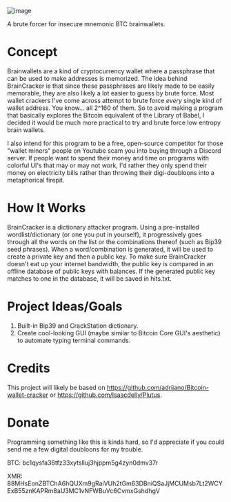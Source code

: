 ![image](https://user-images.githubusercontent.com/130070709/235319428-604cc29c-d4e4-4af0-90c9-e263137a859b.png)

A brute forcer for insecure mnemonic BTC brainwallets.

# Concept
Brainwallets are a kind of cryptocurrency wallet where a passphrase that can be used to make addresses is memorized. The idea behind BrainCracker is that since these passphrases are likely made to be easily memorable, they are also likely a lot easier to guess by brute force. Most wallet crackers I've come across attempt to brute force *every* single kind of wallet address. You know... all 2^160 of them. So to avoid making a program that basically explores the Bitcoin equivalent of the Library of Babel, I decided it would be much more practical to try and brute force low entropy brain wallets.

I also intend for this program to be a free, open-source competitor for those "wallet miners" people on Youtube scam you into buying through a Discord server. If people want to spend their money and time on programs with colorful UI's that may or may not work, I'd rather they only spend their money on electricity bills rather than throwing their digi-doubloons into a metaphorical firepit.

# How It Works
BrainCracker is a dictionary attacker program. Using a pre-installed wordlist/dictionary (or one you put in yourself), it progressively goes through all the words on the list or the combinations thereof (such as Bip39 seed phrases). When a word/combination is generated, it will be used to create a private key and then a public key. To make sure BrainCracker doesn't eat up your internet bandwidth, the public key is compared in an offline database of public keys with balances. If the generated public key matches to one in the database, it will be saved in hits.txt.

# Project Ideas/Goals
1. Built-in Bip39 and CrackStation dictionary.
2. Create cool-looking GUI (maybe similar to Bitcoin Core GUI's aesthetic) to automate typing terminal commands.

# Credits
This project will likely be based on https://github.com/adrijano/Bitcoin-wallet-cracker or https://github.com/Isaacdelly/Plutus.

# Donate
Programming something like this is kinda hard, so I'd appreciate if you could send me a few digital doubloons for my trouble.

BTC: bc1qysfa36tfz33xytslluj3hjppm5g4zyn0dmv37r

XMR: 88MHsEonZBTChA6hQUXm9gRaiVUh2tGm63DBniQSaJjMCUMsb7Lt2WCYExB55znKAPRm8aU3MC1vNFWBuVc6CvmxGshdhgV
